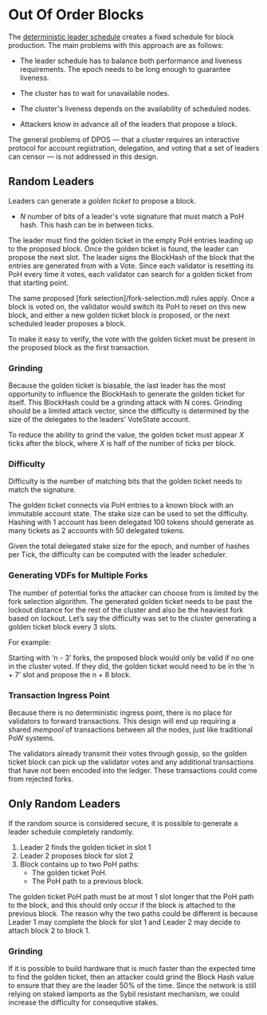 # Out Of Order Blocks

The [deterministic leader schedule](../tree/master/book/src/leader-rotation.md)
creates a fixed schedule for block production.  The main problems with this
approach are as follows:

* The leader schedule has to balance both performance and liveness requirements.
The epoch needs to be long enough to guarantee liveness.

* The cluster has to wait for unavailable nodes.

* The cluster's liveness depends on the availability of scheduled nodes.

* Attackers know in advance all of the leaders that propose a block.

The general problems of DPOS — that a cluster requires an interactive protocol
for account registration, delegation, and voting that a set of leaders can
censor — is not addressed in this design.

## Random Leaders

Leaders can generate a *golden ticket* to propose a block.

* *N* number of bits of a leader's vote signature that must match a PoH hash.
This hash can be in between ticks.

The leader must find the golden ticket in the empty PoH entries leading up to
the proposed block.  Once the golden ticket is found, the leader can propose the
next slot.  The leader signs the BlockHash of the block that the entries are
generated from with a Vote.  Since each validator is resetting its PoH every
time it votes, each validator can search for a golden ticket from that starting
point.

The same proposed [fork selection]/fork-selection.md) rules apply.  Once a block
is voted on, the validator would switch its PoH to reset on this new block, and
either a new golden ticket block is proposed, or the next scheduled leader
proposes a block.

To make it easy to verify, the vote with the golden ticket must be present in
the proposed block as the first transaction.

### Grinding

Because the golden ticket is biasable, the last leader has the most opportunity
to influence the BlockHash to generate the golden ticket for itself.  This
BlockHash could be a grinding attack with N cores.  Grinding should be a limited
attack vector, since the difficulty is determined by the size of the delegates
to the leaders’ VoteState account.

To reduce the ability to grind the value, the golden ticket must appear *X*
ticks after the block, where *X* is half of the number of ticks per block.

### Difficulty

Difficulty is the number of matching bits that the golden ticket needs to match
the signature.

The golden ticket connects via PoH entries to a known block with an immutable
account state.  The stake size can be used to set the difficulty.  Hashing with
1 account has been delegated 100 tokens should generate as many tickets as 2
accounts with 50 delegated tokens.

Given the total delegated stake size for the epoch, and number of hashes per
Tick, the difficulty can be computed with the leader scheduler.

### Generating VDFs for Multiple Forks

The number of potential forks the attacker can choose from is limited by
the fork selection algorithm.  The generated golden ticket needs to be past the
lockout distance for the rest of the cluster and also be the heaviest fork
based on lockout.  Let’s say the difficulty was set to the cluster generating a
golden ticket block every 3 slots.

For example:

Starting with ‘n - 3’ forks, the proposed block would only be valid if no one in
the cluster voted.  If they did, the golden ticket would need to be in the ‘n +
7’ slot and propose the n + 8 block.

### Transaction Ingress Point

Because there is no deterministic ingress point, there is no place for
validators to forward transactions.  This design will end up requiring a shared
*mempool* of transactions between all the nodes, just like traditional PoW
systems.

The validators already transmit their votes through gossip, so the golden ticket
block can pick up the validator votes and any additional transactions that have
not been encoded into the ledger.  These transactions could come from rejected
forks.

## Only Random Leaders

If the random source is considered secure, it is possible to generate a leader
schedule completely randomly.

1. Leader 2 finds the golden ticket in slot 1
2. Leader 2 proposes block for slot 2
3. Block contains up to two PoH paths:
    * The golden ticket PoH.
    * The PoH path to a previous block.

The golden ticket PoH path must be at most 1 slot longer that the PoH path to
the block, and this should only occur if the block is attached to the previous
block.  The reason why the two paths could be different is because Leader 1 may
complete the block for slot 1 and Leader 2 may decide to attach block 2 to block
1.

### Grinding

If it is possible to build hardware that is much faster than the expected time
to find the golden ticket, then an attacker could grind the Block Hash value to
ensure that they are the leader 50% of the time.  Since the network is still
relying on staked lamports as the Sybil resistant mechanism, we could increase
the difficulty for consequtive stakes.
